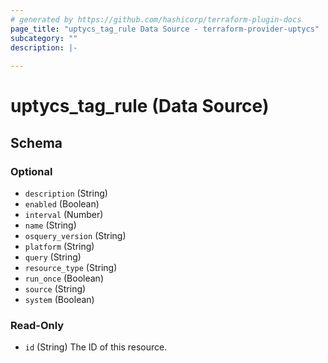 ```yaml
---
# generated by https://github.com/hashicorp/terraform-plugin-docs
page_title: "uptycs_tag_rule Data Source - terraform-provider-uptycs"
subcategory: ""
description: |-
  
---
```


# uptycs_tag_rule (Data Source)





<!-- schema generated by tfplugindocs -->
## Schema

### Optional

- `description` (String)
- `enabled` (Boolean)
- `interval` (Number)
- `name` (String)
- `osquery_version` (String)
- `platform` (String)
- `query` (String)
- `resource_type` (String)
- `run_once` (Boolean)
- `source` (String)
- `system` (Boolean)

### Read-Only

- `id` (String) The ID of this resource.


